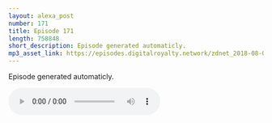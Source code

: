 ```yaml
---
layout: alexa_post
number: 171
title: Episode 171
length: 758848
short_description: Episode generated automaticly.
mp3_asset_link: https://episodes.digitalroyalty.network/zdnet_2018-08-01_01-00-04.mp3
---
```


Episode generated automaticly.

<audio controls>
    <source src="{{ page.mp3_asset_link }}" type="audio/mpeg">
</audio>